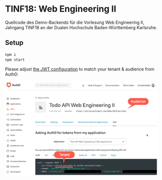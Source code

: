 # TINF18: Web Engineering II

Quellcode des Demo-Backends für die Vorlesung Web Engineering II, Jahrgang TINF18 an der Dualen Hochschule Baden-Württemberg Karlsruhe.

## Setup
```bash
npm i
npm start
```

Please adjust [the JWT configuration](https://github.com/christianliebel/dhbw-webeng2-ws2019-server/blob/master/src/common/authentication.middleware.ts#L12-L16) to match your tenant & audience from Auth0:

![Auth0 Overview](docs/Auth0Overview.png)
